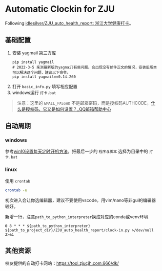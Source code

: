 # Automatic Clockin for ZJU

Following [idlesilver/ZJU_auto_health_report: 浙江大学健康打卡](https://github.com/idlesilver/ZJU_auto_health_report)。

## 基础配置
1. 安装 yagmail 第三方库 
    ```
    pip install yagmail
    # 2022-3-5 亲测最新版的yagmail有些问题，会出现没有邮件正文的情况，安装旧版本可以解决这个问题，建议以下命令。
    pip install yagmail==0.14.260
    ```
2. 打开 `basic_info.py` 填写相应配置
3. windows运行 `打卡.bat`

> 注意：这里的 `EMAIL_PASSWD` 不是邮箱密码，而是授权码AUTHCODE。[什么是授权码，它又是如何设置？_QQ邮箱帮助中心](https://service.mail.qq.com/cgi-bin/help?subtype=1&&no=1001256&&id=28)

## 自动周期
### windows
参考[win10设置每天定时开机方法](http://www.win7zhijia.cn/win10jc/win10_36026.html#:~:text=%E8%BF%99%E9%87%8C%E5%B0%8F%E7%BC%96%E5%B0%B1%E6%9D%A5%E5%91%8A%E8%AF%89%E5%A4%A7%E5%AE%B6win10%E8%AE%BE%E7%BD%AE%E6%AF%8F%E5%A4%A9%E5%AE%9A%E6%97%B6%E5%BC%80%E6%9C%BA%E6%96%B9%E6%B3%95%E3%80%82%201%E3%80%81%E9%A6%96%E5%85%88%E5%91%A2%EF%BC%8C%E6%88%91%E4%BB%AC%E6%89%93%E5%BC%80%E7%AC%94%E8%AE%B0%E6%9C%AC%E7%94%B5%E8%84%91%EF%BC%8C%E6%88%91%E4%BB%AC%E5%9C%A8%E6%A1%8C%E9%9D%A2%E4%B8%8A%E6%89%BE%E5%88%B0%E2%80%9C%E6%AD%A4%E7%94%B5%E8%84%91%E2%80%9D%E5%BA%94%E7%94%A8%EF%BC%8C%E9%BC%A0%E6%A0%87%E7%82%B9%E5%87%BB%E5%8F%B3%E9%94%AE%EF%BC%8C%E9%80%89%E6%8B%A9%E2%80%9C%E7%AE%A1%E7%90%86%E2%80%9D%E9%80%89%E9%A1%B9%E8%BF%9B%E5%85%A5%E3%80%82,2%E3%80%81%E5%9C%A8%E5%BC%B9%E5%87%BA%E6%9D%A5%E7%9A%84%E5%AF%B9%E8%AF%9D%E6%A1%86%E4%B8%AD%E7%82%B9%E5%87%BB%E5%B7%A6%E6%A0%8F%E4%B8%AD%E7%9A%84%E2%80%9D%E4%BB%BB%E5%8A%A1%E8%AE%A1%E5%88%92%E7%A8%8B%E5%BA%8F%E2%80%9C%EF%BC%8C%E8%BF%9B%E5%85%A5%E9%A1%B5%E9%9D%A2%E5%90%8E%E7%82%B9%E5%87%BB%E5%8F%B3%E6%A0%8F%E4%B8%AD%E7%9A%84%E2%80%9C%E5%88%9B%E5%BB%BA%E5%9F%BA%E6%9C%AC%E4%BB%BB%E5%8A%A1%E2%80%9D%E6%8C%89%E9%92%AE%E3%80%82%203%E3%80%81%E5%9C%A8%E5%BC%B9%E5%87%BA%E6%9D%A5%E7%9A%84%E5%AF%B9%E8%AF%9D%E6%A1%86%E4%B8%AD%E5%9C%A8%E5%90%8D%E7%A7%B0%E5%A4%84%E8%BE%93%E5%85%A5%E2%80%9C%E5%AE%9A%E6%97%B6%E5%BC%80%E6%9C%BA%E2%80%9D%EF%BC%8C%E7%82%B9%E5%87%BB%E2%80%9C%E4%B8%8B%E4%B8%80%E6%AD%A5%E2%80%9D%E6%8C%89%E9%92%AE%EF%BC%8C%E7%84%B6%E5%90%8E%E6%88%91%E4%BB%AC%E5%9C%A8%E4%BB%BB%E5%8A%A1%E8%A7%A6%E5%8F%91%E5%99%A8%E9%A1%B5%E9%9D%A2%E4%B8%AD%E9%80%89%E9%A1%B9%E6%89%80%E8%A6%81%E6%B1%82%E7%9A%84%E9%A2%91%E7%8E%87%E3%80%82)。把最后一步的 `程序与脚本` 选择为目录中的 `打卡.bat`

### linux
使用 `crontab`

```bash
crontab -e
```

初次进入会让你选编辑器，建议不要使用vscode，用vim/nano等非gui的编辑器较好。

新增一行，注意`path_to_python_interpreter`换成对应的conda或venv环境
```
0 8 * * * ${path_to_python_interpreter} ${path_to_project_dir}/ZJU_auto_health_report/clock-in.py >/dev/null 2>&1
```

## 其他资源

校友提供的自动打卡网站：https://tool.zjucjh.com:666/dk/

